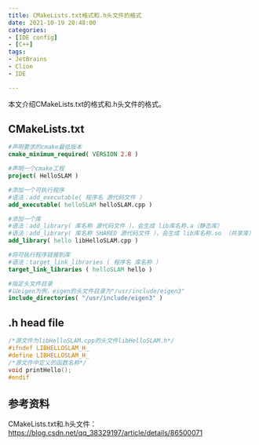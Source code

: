```yaml
---
title: CMakeLists.txt格式和.h头文件的格式
date: 2021-10-19 20:48:00
categories:
- [IDE config]
- [C++]
tags:
- JetBrains
- Clion
- IDE

---
```


本文介绍CMakeLists.txt的格式和.h头文件的格式。

<!-- more -->

## CMakeLists.txt

```cmake
#声明要求的cmake最低版本
cmake_minimum_required( VERSION 2.8 )

#声明一个cmake工程
project( HelloSLAM )

#添加一个可执行程序
#语法：add_executable( 程序名 源代码文件 ）
add_executable( helloSLAM helloSLAM.cpp )

#添加一个库
#语法：add_library( 库名称 源代码文件 ），会生成 lib库名称.a（静态库）
#语法：add_library( 库名称 SHARED 源代码文件 ），会生成 lib库名称.so （共享库）
add_library( hello libHelloSLAM.cpp )

#将可执行程序链接到库
#语法：target_link_libraries ( 程序名 库名称 ）
target_link_libraries ( helloSLAM hello )

#指定头文件目录
#以eigen为例，eigen的头文件目录为"/usr/include/eigen3"
include_directories( "/usr/include/eigen3" )
```

## .h head file

```c++
/*源文件为libHelloSLAM.cpp的头文件libHelloSLAM.h*/
#ifndef LIBHELLOSLAM_H_
#define LIBHELLOSLAM_H_
/*源文件中定义的函数名称*/
void printHello();
#endif
```

## 参考资料

CMakeLists.txt和.h头文件：https://blog.csdn.net/qq_38329197/article/details/86500071
